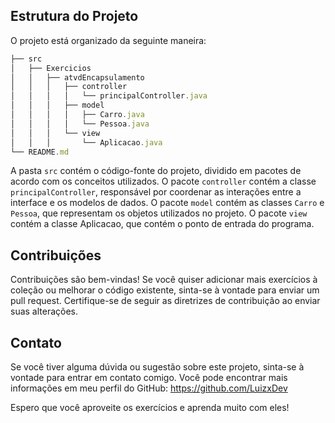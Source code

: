 ## Estrutura do Projeto

O projeto está organizado da seguinte maneira:
```javascript
├── src
│   ├── Exercicios
│   │   ├── atvdEncapsulamento
│   │   │   ├── controller
│   │   │   │   └── principalController.java
│   │   │   ├── model
│   │   │   │   ├── Carro.java
│   │   │   │   └── Pessoa.java
│   │   │   └── view
│   │   │       └── Aplicacao.java
└── README.md
```
A pasta `src` contém o código-fonte do projeto, dividido em pacotes de acordo com os conceitos utilizados. O pacote `controller` contém a classe `principalController`, responsável por coordenar as interações entre a interface e os modelos de dados. O pacote `model` contém as classes `Carro` e `Pessoa`, que representam os objetos utilizados no projeto. O pacote `view` contém a classe Aplicacao, que contém o ponto de entrada do programa.

## Contribuições
Contribuições são bem-vindas! Se você quiser adicionar mais exercícios à coleção ou melhorar o código existente, sinta-se à vontade para enviar um pull request. Certifique-se de seguir as diretrizes de contribuição ao enviar suas alterações.

## Contato
Se você tiver alguma dúvida ou sugestão sobre este projeto, sinta-se à vontade para entrar em contato comigo. Você pode encontrar mais informações em meu perfil do GitHub: https://github.com/LuizxDev

Espero que você aproveite os exercícios e aprenda muito com eles!
